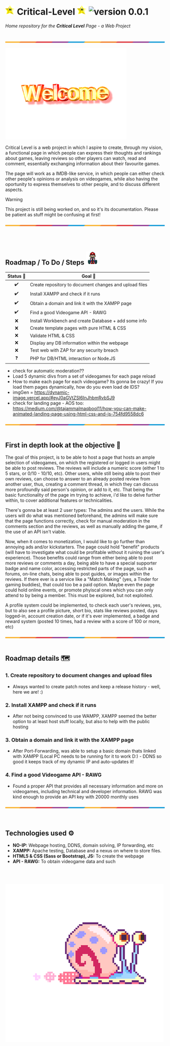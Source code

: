 # <img src="https://github.com/Jozaru27/Critical-Level/blob/main/media/star-spinning.gif" width="30" height="30"/> Critical-Level <img src="https://github.com/Jozaru27/Critical-Level/blob/main/media/star-spinning.gif" width="30" height="30"/> ![version 0.0.1](https://img.shields.io/badge/version-0.0.1-brightgreen)
<!-- BADGE TAKEN FROM: https://tekiter.github.io/shields-craft/ -->
*Home repository for the ***Critical Level*** Page - a Web Project* <br><br>

![](https://github.com/Jozaru27/Critical-Level/blob/main/media/separator.png)

![](https://github.com/Jozaru27/Critical-Level/blob/main/media/welcome.gif)

Critical Level is a web project in which I aspire to create, through my vision, a functional page in which people can express their thoughts and rankings about games, leaving reviews so other players can watch, read and comment, essentially exchanging information about their favourite games. 

The page will work as a IMDB-like service, in which people can either check other people's opinions or analysis on videogames, while also having the oportunity to express themselves to other people, and to discuss different aspects.

> [!WARNING]
> This project is still being worked on, and so it's its documentation. Please be patient as stuff might be confusing at first!

![](https://github.com/Jozaru27/Critical-Level/blob/main/media/separator.png)

<br><br>
## Roadmap / To Do / Steps <img src="https://github.com/Jozaru27/Critical-Level/blob/main/media/mario.gif" width="42" height="42"/>

| Status 📍 | Goal 🚀 |
| :---: | --- |
| ✔️ | Create repository to document changes and upload files  |
| ✔️ | Install XAMPP and check if it runs  |
| ✔️ | Obtain a domain and link it with the XAMPP page  |
| ✔️ | Find a good Videogame API - RAWG |
| ❌ | Install Workbench and create Database + add some info |
| ❌ | Create template pages with pure HTML & CSS  |
| ❌ | Validate HTML & CSS |
| ❌ | Display any DB information within the webpage  |
| ❌ | Test web with ZAP for any security breach |
| ❓ | PHP for DB/HTML interaction or Node.JS  |

* check for automatic moderation??
* Load 5 dynamic divs from a set of videogames for each page reload
* How to make each page for each videogame? Its gonna be crazy! If you load them pages dynamically, how do you even load de IDS?
* imgGen = https://dynamic-image.vercel.app/#eyJ0aGVtZSI6InJhbmRvbSJ9
* check for landing page - AOS too: https://medium.com/@tajammalmaqbool11/how-you-can-make-animated-landing-page-using-html-css-and-js-754fd9558dc6

![](https://github.com/Jozaru27/Critical-Level/blob/main/media/separator.png)
<br><br>

## First in depth look at the objective 🎯

The goal of this project, is to be able to host a page that hosts an ample selection of videogames, on which the registered or logged in users might be able to post reviews. The reviews will include a numeric score (either 1 to 5 stars, or 0/10 - 10/10, etc).
Other users, while still being able to post their own reviews, can choose to answer to an already posted review from another user, thus, creating a comment thread, in which they can discuss more profoundly said person's opinion, or add to it, etc.
That being the basic functionality of the page im trying to achieve, i'd like to delve further within, to cover additional features or technicalities. 

There's gonna be at least 2 user types: The admins and the users. While the users will do what was mentioned beforehand, the admins will make sure that the page functions correctly, check for manual moderation in the comments section and the reviews, as well as
manually adding the game, if the use of an API isn't viable. 

Now, when it comes to monetization, I would like to go further than annoying ads and/or kickstarters. The page could hold "benefit" products (will have to investigate what could be profitable without it ruining the user's experience). Those benefits could range from either being able to post more reviews or comments a day, being able to have a special supporter badge and name color, accessing restricted parts of the page, such as forums, on-line chats, being able to post guides, or images within the reviews. If there ever is a service like a "Match Making" (yes, a Tinder for gaming buddies), that could too be a paid option. Maybe even the page could hold online events, or promote phyiscal ones which you can only attend to by being a member. This must be explored, but not exploited.

A profile system could be implemented, to check each user's reviews, yes, but to also see a profile picture, short bio, stats like reviews posted, days logged-in, account creation date, or if it's ever implemented, a badge and reward system (posted 10 times, had a review with a score of 100 or more, etc)

![](https://github.com/Jozaru27/Critical-Level/blob/main/media/separator.png)
<br><br>


## Roadmap details 🗺️
  
  
### 1. Create repository to document changes and upload files
   - Always wanted to create patch notes and keep a release history - well, here we are! :)
### 2. Install XAMPP and check if it runs
   - After not being convinced to use WAMPP, XAMPP seemed the better option to at least host stuff locally, but also to help with the public hosting
### 3. Obtain a domain and link it with the XAMPP page
   - After Port-Forwarding, was able to setup a basic domain thats linked with XAMPP (Local PC needs to be running for it to work D:) - DDNS so good it keeps track of my dynamic IP and auto-updates it!
### 4. Find a good Videogame API - RAWG
   - Found a proper API that provides all necessary information and more on videogames, including technical and developer information. RAWG was kind enough to provide an API key with 20000 monthly uses
<!-- Other API's: SteamWebAPI, IGDB, RAWG, Launchbox, Openretro, MobyGames, Metropolis Launcher, Screenscraper, Skraper, TheGamesDB, GameTDB, Giant Bomb--> 

![](https://github.com/Jozaru27/Critical-Level/blob/main/media/separator.png)
<br><br><br>

## Technologies used ⚙️

* **NO-IP:** Webpage hosting, DDNS, domain solving, IP forwarding, etc
* **XAMPP:** Apache testing, Database and a nexus on where to store files.
* **HTML5 & CSS (Sass or Bootstrap), JS:** To create the webpage
* **API - RAWG:** To obtain videogame data and such

<br><br>

![](https://github.com/Jozaru27/Critical-Level/blob/main/media/gary.gif)
